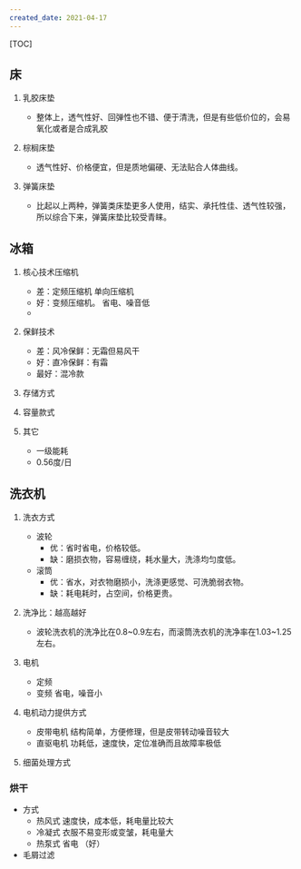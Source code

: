 ```yaml
---
created_date: 2021-04-17
---
```


[TOC]

## 床

1. 乳胶床垫

   - 整体上，透气性好、回弹性也不错、便于清洗，但是有些低价位的，会易氧化或者是合成乳胶

2. 棕榈床垫

   - 透气性好、价格便宜，但是质地偏硬、无法贴合人体曲线。

3. 弹簧床垫

   - 比起以上两种，弹簧类床垫更多人使用，结实、承托性佳、透气性较强，所以综合下来，弹簧床垫比较受青睐。

## 冰箱

1. 核心技术压缩机

   - 差：定频压缩机 单向压缩机
   - 好：变频压缩机。 省电、噪音低
   -

2. 保鲜技术

   - 差：风冷保鲜：无霜但易风干
   - 好：直冷保鲜：有霜
   - 最好：混冷款

3. 存储方式

4. 容量款式

5. 其它

   - 一级能耗
   - 0.56度/日

## 洗衣机

1. 洗衣方式

   - 波轮
     - 优：省时省电，价格较低。
     - 缺：磨损衣物，容易缠绕，耗水量大，洗涤均匀度低。
   - 滚筒
     - 优：省水，对衣物磨损小，洗涤更感觉、可洗脆弱衣物。
     - 缺：耗电耗时，占空间，价格更贵。

2. 洗净比：越高越好

   - 波轮洗衣机的洗净比在0.8~0.9左右，而滚筒洗衣机的洗净率在1.03~1.25左右。

3. 电机

   - 定频
   - 变频 省电，噪音小

4. 电机动力提供方式

   - 皮带电机 结构简单，方便修理，但是皮带转动噪音较大
   - 直驱电机 功耗低，速度快，定位准确而且故障率极低

5. 细菌处理方式

### 烘干

- 方式
  - 热风式 速度快，成本低，耗电量比较大
  - 冷凝式 衣服不易变形或变皱，耗电量大
  - 热泵式 省电 （好）
- 毛屑过滤
